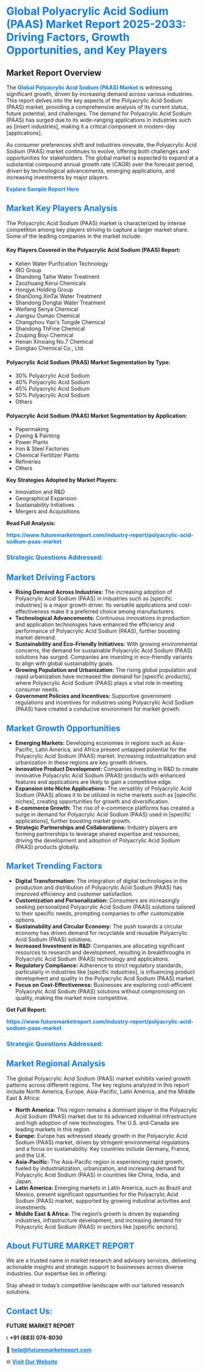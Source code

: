 <h1 style="color: #007BFF;">Global Polyacrylic Acid Sodium (PAAS) Market Report 2025-2033: Driving Factors, Growth Opportunities, and Key Players</h1>

<section id="overview">
<h2>Market Report Overview</h2>
<p>The <a href="https://www.futuremarketreport.com/industry-report/polyacrylic-acid-sodium-paas-market" style="color: #007BFF; text-decoration: none;"><strong>Global Polyacrylic Acid Sodium (PAAS) Market</strong></a> is witnessing significant growth, driven by increasing demand across various industries. This report delves into the key aspects of the Polyacrylic Acid Sodium (PAAS) market, providing a comprehensive analysis of its current status, future potential, and challenges. The demand for Polyacrylic Acid Sodium (PAAS) has surged due to its wide-ranging applications in industries such as [insert industries], making it a critical component in modern-day [applications].</p>
<p>As consumer preferences shift and industries innovate, the Polyacrylic Acid Sodium (PAAS) market continues to evolve, offering both challenges and opportunities for stakeholders. The global market is expected to expand at a substantial compound annual growth rate (CAGR) over the forecast period, driven by technological advancements, emerging applications, and increasing investments by major players.</p>
</section>

<section id="overview">
<p><a href="https://www.futuremarketreport.com/request-sample/reportId=41801" style="color: #007BFF; text-decoration: none;"><strong>Explore Sample Report Here</strong></a></p>
</section>

<section id="key-players">
<h2 style="color: #007BFF;">Market Key Players Analysis</h2>
<p>The Polyacrylic Acid Sodium (PAAS) market is characterized by intense competition among key players striving to capture a larger market share. Some of the leading companies in the market include:</p>
<h4>Key Players Covered in the Polyacrylic Acid Sodium (PAAS) Report:</h4>
<ul><li>Kelien Water Purification Technology</li><li>IRO Group</li><li>Shandong Taihe Water Treatment</li><li>Zaozhuang Kerui Chemicals</li><li>Hongye Holding Group</li><li>ShanDong XinTai Water Treatment</li><li>Shandong Dongtai Water Treatment</li><li>Weifang Senya Chemical</li><li>Jiangsu Oumao Chemical</li><li>Changzhou Yao&#039;s Tongde Chemical</li><li>Shandong ThFine Chemical</li><li>Zouping Boyi Chemical</li><li>Henan Xinxiang No.7 Chemical</li><li>Dongtao Chemical Co., Ltd.</li></ul>
<h4>Polyacrylic Acid Sodium (PAAS) Market Segmentation by Type:</h4>
<ul><li>30% Polyacrylic Acid Sodium</li><li>40% Polyacrylic Acid Sodium</li><li>45% Polyacrylic Acid Sodium</li><li>50% Polyacrylic Acid Sodium</li><li>Others</li></ul>

<h4>Polyacrylic Acid Sodium (PAAS) Market Segmentation by Application:</h4>
<ul><li>Papermaking</li><li>Dyeing &amp; Painting</li><li>Power Plants</li><li>Iron &amp; Steel Factories</li><li>Chemical Fertilizer Plants</li><li>Refineries</li><li>Others</li></ul>
<p><strong>Key Strategies Adopted by Market Players:</strong></p>
<ul>
<li>Innovation and R&D</li>
<li>Geographical Expansion</li>
<li>Sustainability Initiatives</li>
<li>Mergers and Acquisitions</li>
</ul>
</section>

<section>
<p><strong>Read Full Analysis: </strong></p><a href="https://www.futuremarketreport.com/industry-report/polyacrylic-acid-sodium-paas-market" style="color: #007BFF; text-decoration: none;"><strong>https://www.futuremarketreport.com/industry-report/polyacrylic-acid-sodium-paas-market</strong></a>
<h3 style="color: #007BFF;">Strategic Questions Addressed:</h3>
</section>

<section id="driving-factors">
<h2 style="color: #007BFF;">Market Driving Factors</h2>
<ul>
<li><strong>Rising Demand Across Industries:</strong> The increasing adoption of Polyacrylic Acid Sodium (PAAS) in industries such as [specific industries] is a major growth driver. Its versatile applications and cost-effectiveness make it a preferred choice among manufacturers.</li>
<li><strong>Technological Advancements:</strong> Continuous innovations in production and application technologies have enhanced the efficiency and performance of Polyacrylic Acid Sodium (PAAS), further boosting market demand.</li>
<li><strong>Sustainability and Eco-Friendly Initiatives:</strong> With growing environmental concerns, the demand for sustainable Polyacrylic Acid Sodium (PAAS) solutions has surged. Companies are investing in eco-friendly variants to align with global sustainability goals.</li>
<li><strong>Growing Population and Urbanization:</strong> The rising global population and rapid urbanization have increased the demand for [specific products], where Polyacrylic Acid Sodium (PAAS) plays a vital role in meeting consumer needs.</li>
<li><strong>Government Policies and Incentives:</strong> Supportive government regulations and incentives for industries using Polyacrylic Acid Sodium (PAAS) have created a conducive environment for market growth.</li>
</ul>
</section>

<section id="growth-opportunities">
<h2 style="color: #007BFF;">Market Growth Opportunities</h2>
<ul>
<li><strong>Emerging Markets:</strong> Developing economies in regions such as Asia-Pacific, Latin America, and Africa present untapped potential for the Polyacrylic Acid Sodium (PAAS) market. Increasing industrialization and urbanization in these regions are key growth drivers.</li>
<li><strong>Innovative Product Development:</strong> Companies investing in R&D to create innovative Polyacrylic Acid Sodium (PAAS) products with enhanced features and applications are likely to gain a competitive edge.</li>
<li><strong>Expansion into Niche Applications:</strong> The versatility of Polyacrylic Acid Sodium (PAAS) allows it to be utilized in niche markets such as [specific niches], creating opportunities for growth and diversification.</li>
<li><strong>E-commerce Growth:</strong> The rise of e-commerce platforms has created a surge in demand for Polyacrylic Acid Sodium (PAAS) used in [specific applications], further boosting market growth.</li>
<li><strong>Strategic Partnerships and Collaborations:</strong> Industry players are forming partnerships to leverage shared expertise and resources, driving the development and adoption of Polyacrylic Acid Sodium (PAAS) products globally.</li>
</ul>
</section>

<section id="trending-factors">
<h2 style="color: #007BFF;">Market Trending Factors</h2>
<ul>
<li><strong>Digital Transformation:</strong> The integration of digital technologies in the production and distribution of Polyacrylic Acid Sodium (PAAS) has improved efficiency and customer satisfaction.</li>
<li><strong>Customization and Personalization:</strong> Consumers are increasingly seeking personalized Polyacrylic Acid Sodium (PAAS) solutions tailored to their specific needs, prompting companies to offer customizable options.</li>
<li><strong>Sustainability and Circular Economy:</strong> The push towards a circular economy has driven demand for recyclable and reusable Polyacrylic Acid Sodium (PAAS) solutions.</li>
<li><strong>Increased Investment in R&D:</strong> Companies are allocating significant resources to research and development, resulting in breakthroughs in Polyacrylic Acid Sodium (PAAS) technology and applications.</li>
<li><strong>Regulatory Compliance:</strong> Adherence to strict regulatory standards, particularly in industries like [specific industries], is influencing product development and quality in the Polyacrylic Acid Sodium (PAAS) market.</li>
<li><strong>Focus on Cost-Effectiveness:</strong> Businesses are exploring cost-efficient Polyacrylic Acid Sodium (PAAS) solutions without compromising on quality, making the market more competitive.</li>
</ul>
</section>

<section>
<p><strong>Get Full Report: </strong></p><a href="https://www.futuremarketreport.com/industry-report/polyacrylic-acid-sodium-paas-market" style="color: #007BFF; text-decoration: none;"><strong>https://www.futuremarketreport.com/industry-report/polyacrylic-acid-sodium-paas-market</strong></a>
<h3 style="color: #007BFF;">Strategic Questions Addressed:</h3>
</section>


<section id="regional-analysis">
<h2 style="color: #007BFF;">Market Regional Analysis</h2>
<p>The global Polyacrylic Acid Sodium (PAAS) market exhibits varied growth patterns across different regions. The key regions analyzed in this report include North America, Europe, Asia-Pacific, Latin America, and the Middle East & Africa:</p>
<ul>
<li><strong>North America:</strong> This region remains a dominant player in the Polyacrylic Acid Sodium (PAAS) market due to its advanced industrial infrastructure and high adoption of new technologies. The U.S. and Canada are leading markets in this region.</li>
<li><strong>Europe:</strong> Europe has witnessed steady growth in the Polyacrylic Acid Sodium (PAAS) market, driven by stringent environmental regulations and a focus on sustainability. Key countries include Germany, France, and the U.K.</li>
<li><strong>Asia-Pacific:</strong> The Asia-Pacific region is experiencing rapid growth, fueled by industrialization, urbanization, and increasing demand for Polyacrylic Acid Sodium (PAAS) in countries like China, India, and Japan.</li>
<li><strong>Latin America:</strong> Emerging markets in Latin America, such as Brazil and Mexico, present significant opportunities for the Polyacrylic Acid Sodium (PAAS) market, supported by growing industrial activities and investments.</li>
<li><strong>Middle East & Africa:</strong> The region’s growth is driven by expanding industries, infrastructure development, and increasing demand for Polyacrylic Acid Sodium (PAAS) in sectors like [specific sectors].</li>
</ul>
</section>

<footer>
<h2 style="color: #007BFF;">About FUTURE MARKET REPORT</h2>
<p>We are a trusted name in market research and advisory services, delivering actionable insights and strategic support to businesses across diverse industries. Our expertise lies in offering:</p>

<p>Stay ahead in today’s competitive landscape with our tailored research solutions.</p>

<h2 style="color: #007BFF;">Contact Us:</h2>
<p><strong>FUTURE MARKET REPORT</strong></p>
<p>📞 <strong>+91 (883) 074-8030</strong></p>
<p>📧 <strong><a href="mailto:help@futuremarketreport.com" style="color: #007BFF;">help@futuremarketreport.com</a></strong></p>
<p>🌐 <strong><a href="https://www.futuremarketreport.com/" style="color: #007BFF;">Visit Our Website</a></strong></p>
</footer>